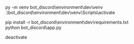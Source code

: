 py -m venv bot_discord\environment\dev\venv   
.\bot_discord\environment\dev\venv\Scripts\activate  

pip install -r bot_discord\environment\dev\requirements.txt  
python bot_discord\app.py  

deactivate 